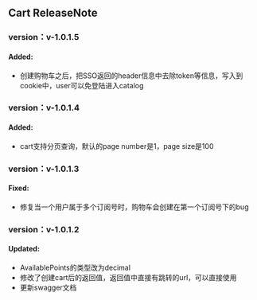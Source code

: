 ## Cart ReleaseNote

### version：v-1.0.1.5
#### Added:
- 创建购物车之后，把SSO返回的header信息中去除token等信息，写入到cookie中，user可以免登陆进入catalog

### version：v-1.0.1.4
#### Added:
- cart支持分页查询，默认的page number是1，page size是100

### version：v-1.0.1.3
#### Fixed:
- 修复当一个用户属于多个订阅号时，购物车会创建在第一个订阅号下的bug

### version：v-1.0.1.2
#### Updated:
- AvailablePoints的类型改为decimal
- 修改了创建cart后的返回值，返回值中直接有跳转的url，可以直接使用
- 更新swagger文档
